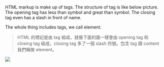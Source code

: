 HTML markup is make up of tags. The structure of tag is like below picture. The opening tag has less than symbol and great than symbol. The closing tag even has a slash in front of name.

The whole thing includes tags, we call element. 

>HTML 的標記是由 tag 組成，就像下面的圖一樣會由 opening tag 和 closing tag 組成，closing tag 多了一個 slash 符號。包含 tag 跟 content 我們稱做 element。


![](https://lh4.googleusercontent.com/YZ-ITRT4SRrt3a8HuD5ehjWtvyy_VquhB91AWegwu3o0__Omr7lLLiSuVI6Rid-zWp1kK-zrEptsq922ebJcTleJe8-uxB0lYa1-boFcJhXmMwumkuzUtItzJsYDLIoeBdI4SoZu)





